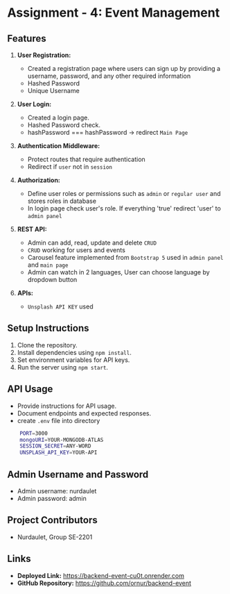 # Assignment - 4: Event Management

## Features
1. **User Registration:**
   - Created a registration page where users can sign up by providing a username, password, and any other required information
   - Hashed Password
   - Unique Username

2. **User Login:**
   - Created a login page.
   - Hashed Password check.
   - hashPassword === hashPassword -> redirect `Main Page`

3. **Authentication Middleware:**
   - Protect routes that require authentication
   - Redirect if `user` not in `session`
   
4. **Authorization:**
   - Define user roles or permissions such as `admin` or `regular user` and stores roles in database
   - In login page check user's role. If everything 'true' redirect 'user' to `admin panel`
   
5. **REST API:**
   - Admin can add, read, update and delete `CRUD`
   - `CRUD` working for users and events
   - Carousel feature implemented from `Bootstrap 5` used in `admin panel` and `main page`
   - Admin can watch in 2 languages, User can choose language by dropdown button
6. **APIs:**
   - `Unsplash API KEY` used

## Setup Instructions
1. Clone the repository.
2. Install dependencies using `npm install`.
3. Set environment variables for API keys.
4. Run the server using `npm start`.

## API Usage
- Provide instructions for API usage.
- Document endpoints and expected responses.
- create `.env` file into directory 
```bash
    PORT=3000
    mongoURI=YOUR-MONGODB-ATLAS
    SESSION_SECRET=ANY-WORD
    UNSPLASH_API_KEY=YOUR-API
```

## Admin Username and Password
- Admin username: nurdaulet
- Admin password: admin

## Project Contributors
- Nurdaulet, Group SE-2201

## Links
- **Deployed Link:**  https://backend-event-cu0t.onrender.com
- **GitHub Repository:** https://github.com/ornur/backend-event
